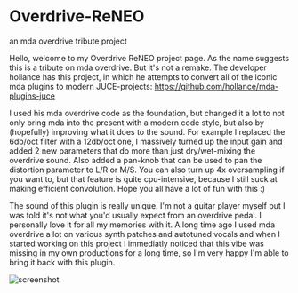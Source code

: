 # Overdrive-ReNEO
an mda overdrive tribute project

Hello, welcome to my Overdrive ReNEO project page. As the name suggests this is a tribute on mda overdrive. But it's not a remake.
The developer hollance has this project, in which he attempts to convert all of the iconic mda plugins to modern JUCE-projects:
https://github.com/hollance/mda-plugins-juce

I used his mda overdrive code as the foundation, but changed it a lot to not only bring mda into the present with a modern code style,
but also by (hopefully) improving what it does to the sound. For example I replaced the 6db/oct filter with a 12db/oct one, I massively
turned up the input gain and added 2 new parameters that do more than just dry/wet-mixing the overdrive sound. Also added a pan-knob
that can be used to pan the distortion parameter to L/R or M/S. You can also turn up 4x oversampling if you want to, but that feature is
quite cpu-intensive, because I still suck at making efficient convolution. Hope you all have a lot of fun with this :)

The sound of this plugin is really unique. I'm not a guitar player myself but I was told it's not what you'd usually
expect from an overdrive pedal. I personally love it for all my memories with it. A long time ago I used mda overdrive
a lot on various synth patches and autotuned vocals and when I started working on this project I immediatly noticed that this
vibe was missing in my own productions for a long time, so I'm very happy I'm able to bring it back with this plugin.

![screenshot](https://user-images.githubusercontent.com/54960398/176905057-9a4fa847-f206-404f-8bb7-ea77bc226d8b.png)
